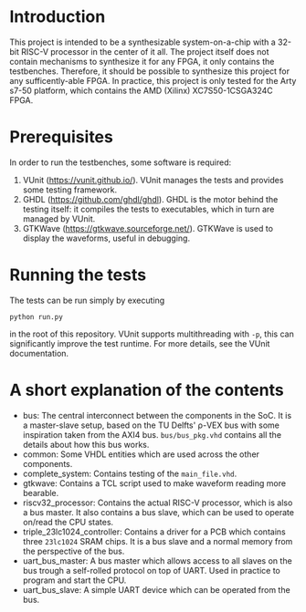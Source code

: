 # Introduction
This project is intended to be a synthesizable system-on-a-chip with a 32-bit RISC-V processor in the center of it all. The project itself does not contain mechanisms to synthesize it for any FPGA, it only contains the testbenches.
Therefore, it should be possible to synthesize this project for any sufficently-able FPGA. In practice, this project is only tested for the Arty s7-50 platform, which contains the AMD (Xilinx) XC7S50-1CSGA324C FPGA.

# Prerequisites
In order to run the testbenches, some software is required:
1) VUnit (https://vunit.github.io/). VUnit manages the tests and provides some testing framework.
2) GHDL (https://github.com/ghdl/ghdl). GHDL is the motor behind the testing itself: it compiles the tests to executables, which in turn are managed by VUnit.
3) GTKWave (https://gtkwave.sourceforge.net/). GTKWave is used to display the waveforms, useful in debugging.

# Running the tests
The tests can be run simply by executing
```
python run.py
```
in the root of this repository. VUnit supports multithreading with `-p`, this can significantly improve the test runtime. For more details, see the VUnit documentation.

# A short explanation of the contents
* bus: The central interconnect between the components in the SoC. It is a master-slave setup, based on the TU Delfts' ρ-VEX bus with some inspiration taken from the AXI4 bus. `bus/bus_pkg.vhd` contains all the details about how this bus works.
* common: Some VHDL entities which are used across the other components.
* complete_system: Contains testing of the `main_file.vhd`.
* gtkwave: Contains a TCL script used to make waveform reading more bearable.
* riscv32_processor: Contains the actual RISC-V processor, which is also a bus master. It also contains a bus slave, which can be used to operate on/read the CPU states.
* triple_23lc1024_controller: Contains a driver for a PCB which contains three `23lc1024` SRAM chips. It is a bus slave and a normal memory from the perspective of the bus.
* uart_bus_master: A bus master which allows access to all slaves on the bus trough a self-rolled protocol on top of UART. Used in practice to program and start the CPU.
* uart_bus_slave: A simple UART device which can be operated from the bus.
